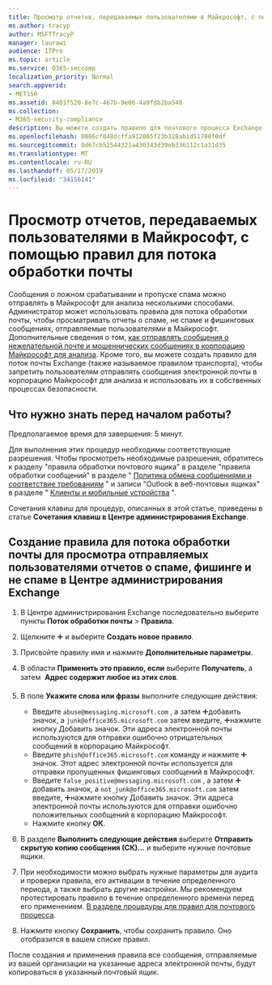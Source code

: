 ```yaml
---
title: Просмотр отчетов, передаваемых пользователями в Майкрософт, с помощью правил для потока обработки почты
ms.author: tracyp
author: MSFTTracyP
manager: laurawi
audience: ITPro
ms.topic: article
ms.service: O365-seccomp
localization_priority: Normal
search.appverid:
- MET150
ms.assetid: 8401f520-8e7c-467b-9e06-4a9fdb2ba548
ms.collection:
- M365-security-compliance
description: Вы можете создать правило для почтового процесса Exchange, чтобы пользователи не могли отправлять сообщения электронной почты в корпорацию Майкрософт для анализа и использовать их в собственных процессах безопасности.
ms.openlocfilehash: 0086cf048dcffa912085f23b328ab1d51780f0df
ms.sourcegitcommit: 9d67cb52544321a430343d39eb336112c1a11d35
ms.translationtype: MT
ms.contentlocale: ru-RU
ms.lasthandoff: 05/17/2019
ms.locfileid: "34156141"
---
```

# <a name="use-mail-flow-rules-to-see-what-your-users-are-reporting-to-microsoft"></a>Просмотр отчетов, передаваемых пользователями в Майкрософт, с помощью правил для потока обработки почты

Сообщения о ложном срабатывании и пропуске спама можно отправлять в Майкрософт для анализа несколькими способами. Администратор может использовать правила для потока обработки почты, чтобы просматривать отчеты о спаме, не спаме и фишинговых сообщениях, отправляемые пользователями в Майкрософт. Дополнительные сведения о том, [как отправлять сообщения о нежелательной почте и мошеннических сообщениях в корпорацию Майкрософт для анализа](submit-spam-non-spam-and-phishing-scam-messages-to-microsoft-for-analysis.md). Кроме того, вы можете создать правило для поток почты Exchange (также называемое правилом транспорта), чтобы запретить пользователям отправлять сообщения электронной почты в корпорацию Майкрософт для анализа и использовать их в собственных процессах безопасности.
  
## <a name="what-do-you-need-to-know-before-you-begin"></a>Что нужно знать перед началом работы?

Предполагаемое время для завершения: 5 минут.
  
Для выполнения этих процедур необходимы соответствующие разрешения. Чтобы просмотреть необходимые разрешения, обратитесь к разделу "правила обработки почтового ящика" в разделе "правила обработки сообщений" в разделе " [Политика обмена сообщениями и соответствие требованиям](http://technet.microsoft.com/library/ec4d3b9f-b85a-4cb9-95f5-6fc149c3899b.aspx) " и записи "Outlook в веб-почтовых ящиках" в разделе " [Клиенты и мобильные устройства](http://technet.microsoft.com/library/57eca42a-5a7f-4c65-89f0-7a84f2dbea19.aspx) ". 
  
Сочетания клавиш для процедур, описанных в этой статье, приведены в статье **Сочетания клавиш в Центре администрирования Exchange**.
  
## <a name="use-the-eac-to-create-a-mail-flow-rule-to-view-users-manual-junk-phishing-and-not-junk-reports"></a>Создание правила для потока обработки почты для просмотра отправляемых пользователями отчетов о спаме, фишинге и не спаме в Центре администрирования Exchange

1. В Центре администрирования Exchange последовательно выберите пункты **Поток обработки почты** \> **Правила**.
    
2. Щелкните ![Значок добавления](media/ITPro-EAC-AddIcon.gif) и выберите **Создать новое правило**.
    
3. Присвойте правилу имя и нажмите **Дополнительные параметры**.
    
4. В области **Применить это правило, если** выберите **Получатель**, а затем  **Адрес содержит любое из этих слов**.
    
5. В поле **Укажите слова или фразы** выполните следующие действия: 
    - Введите `abuse@messaging.microsoft.com` , а затем ![нажмите кнопку](media/ITPro-EAC-AddIcon.gif)добавить значок, а `junk@office365.microsoft.com` затем введите, ![а затем](media/ITPro-EAC-AddIcon.gif)нажмите кнопку Добавить значок. Эти адреса электронной почты используются для отправки ошибочно отрицательных сообщений в корпорацию Майкрософт.
    - Введите `phish@office365.microsoft.com` команду и нажмите ![кнопку Добавить](media/ITPro-EAC-AddIcon.gif)значок. Этот адрес электронной почты используется для отправки пропущенных фишинговых сообщений в Майкрософт.
    - Введите `false_positive@messaging.microsoft.com` , а затем ![нажмите кнопку](media/ITPro-EAC-AddIcon.gif)добавить значок, а `not_junk@office365.microsoft.com` затем введите, ![а затем](media/ITPro-EAC-AddIcon.gif)нажмите кнопку Добавить значок. Эти адреса электронной почты используются для отправки ошибочно положительных сообщений в корпорацию Майкрософт.
    - Нажмите кнопку **ОК**.
    
6. В разделе **Выполнить следующие действия** выберите **Отправить скрытую копию сообщения (СК)...** и выберите нужные почтовые ящики. 
    
7. При необходимости можно выбрать нужные параметры для аудита и проверки правила, его активации в течение определенного периода, а также выбрать другие настройки. Мы рекомендуем протестировать правило в течение определенного времени перед его применением. [В разделе процедуры для правил для почтового процесса](https://docs.microsoft.com/Exchange/policy-and-compliance/mail-flow-rules/mail-flow-rule-procedures). 
    
8. Нажмите кнопку **Сохранить**, чтобы сохранить правило. Оно отобразится в вашем списке правил. 
    
После создания и применения правила все сообщения, отправляемые из вашей организации на указанные адреса электронной почты, будут копироваться в указанный почтовый ящик.
  

